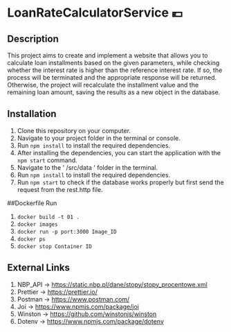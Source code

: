 # LoanRateCalculatorService 💶
## Description
This project aims to create and implement a website that allows you to calculate loan installments based on the given parameters, while checking whether the interest rate is higher than the reference interest rate. If so, the process will be terminated and the appropriate response will be returned. Otherwise, the project will recalculate the installment value and the remaining loan amount, saving the results as a new object in the database.

## Installation
1. Clone this repository on your computer.
2. Navigate to your project folder in the terminal or console.
3. Run `npm install` to install the required dependencies.
4. After installing the dependencies, you can start the application with the `npm start` command.
5. Navigate to the ' /src/data ' folder in the terminal.
6. Run `npm install` to install the required dependencies.
7. Run `npm start` to check if the database works properly but first send the request from the rest.http file.

##Dockerfile Run
1. `docker build -t 01 .`
2. `docker images`
3. `docker run -p port:3000 Image_ID`
4. `docker ps`
5. `docker stop Container ID`

## External Links
1. NBP_API -> https://static.nbp.pl/dane/stopy/stopy_procentowe.xml
2. Prettier -> https://prettier.io/
3. Postman -> https://www.postman.com/
4. Joi -> https://www.npmjs.com/package/joi
5. Winston -> https://github.com/winstonjs/winston
6. Dotenv -> https://www.npmjs.com/package/dotenv
